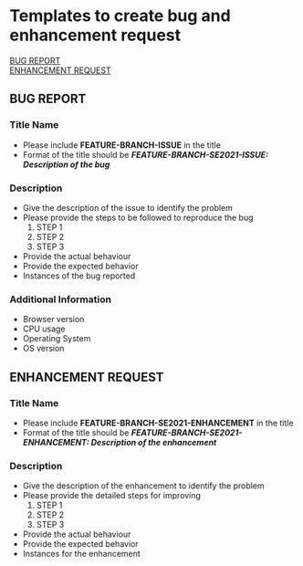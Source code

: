 # Templates to create bug and enhancement request

[BUG REPORT](#bug-report)<br/>
[ENHANCEMENT REQUEST](#enhancement-request)

## BUG REPORT
### Title Name
- Please include **FEATURE-BRANCH-ISSUE** in the title <br/>
- Format of the title should be  **_FEATURE-BRANCH-SE2021-ISSUE: Description of the bug_**

### Description
- Give the description of the issue to identify the problem
- Please provide the steps to be followed to reproduce the bug
  1. STEP 1
  2. STEP 2 
  3. STEP 3
- Provide the actual behaviour 
- Provide the expected behavior
- Instances of the bug reported

### Additional Information
- Browser version
- CPU usage
- Operating System 
- OS version

## ENHANCEMENT REQUEST
### Title Name
- Please include **FEATURE-BRANCH-SE2021-ENHANCEMENT** in the title <br/>
- Format of the title should be  **_FEATURE-BRANCH-SE2021-ENHANCEMENT: Description of the enhancement_**

### Description
- Give the description of the enhancement to identify the problem
- Please provide the detailed steps for improving
  1. STEP 1
  2. STEP 2
  3. STEP 3
- Provide the actual behaviour 
- Provide the expected behavior
- Instances for the enhancement
